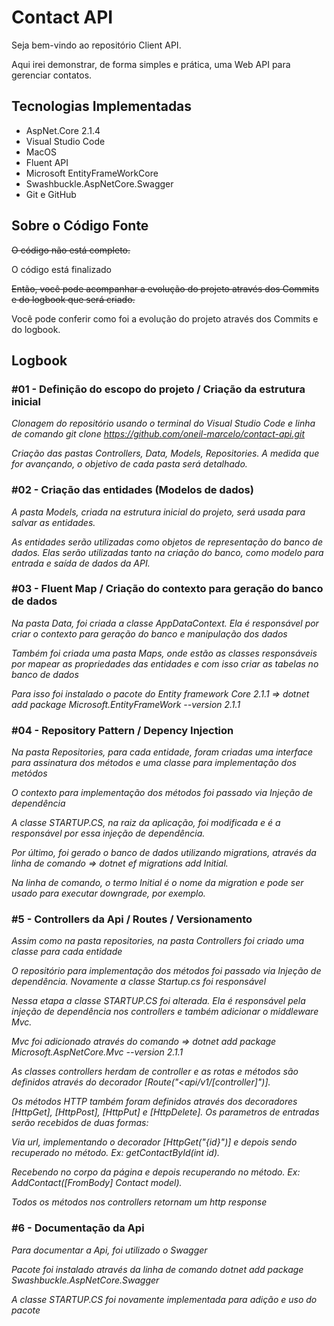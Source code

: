 # Contact API 
Seja bem-vindo ao repositório Client API.

Aqui irei demonstrar, de forma simples e prática, uma Web API para gerenciar contatos.

## Tecnologias Implementadas
* AspNet.Core 2.1.4
* Visual Studio Code
* MacOS
* Fluent API
* Microsoft EntityFrameWorkCore
* Swashbuckle.AspNetCore.Swagger
* Git e GitHub

## Sobre o Código Fonte

~~O código não está completo.~~

O código está finalizado

~~Então, você pode acompanhar a evolução do projeto através dos Commits e do logbook que será criado.~~

Você pode conferir como foi a evolução do projeto através dos Commits e do logbook.



## Logbook

### **#01 - Definição do escopo do projeto / Criação da estrutura inicial** ##

*Clonagem do repositório usando o terminal do Visual Studio Code e linha de comando git clone https://github.com/oneil-marcelo/contact-api.git*

*Criação das pastas Controllers, Data, Models, Repositories. A medida que for avançando, o objetivo de cada pasta será detalhado.*

### **#02 - Criação das entidades (Modelos de dados)** ###

*A pasta Models, criada na estrutura inicial do projeto, será usada para salvar as entidades.*

*As entidades serão utilizadas como objetos de representação do banco de dados. Elas serão utilizadas tanto na criação do banco, como modelo para entrada e saída de dados da API.*

### **#03 - Fluent Map / Criação do contexto para geração do banco de dados** ###
*Na pasta Data, foi criada a classe AppDataContext. Ela é responsável por criar o contexto para geração do banco e manipulação dos dados*

*Também foi criada uma pasta Maps, onde estão as classes responsáveis por mapear as propriedades das entidades e com isso criar as tabelas no banco de dados*

*Para isso foi instalado o pacote do Entity framework Core 2.1.1 => dotnet add package Microsoft.EntityFrameWork --version 2.1.1*

### **#04 - Repository Pattern / Depency Injection** ###
*Na pasta Repositories, para cada entidade, foram criadas uma interface para assinatura dos métodos e uma classe para implementação dos metódos*

*O contexto para implementação dos métodos foi passado via Injeção de dependência*

*A classe STARTUP.CS, na raiz da aplicação, foi modificada e é a responsável por essa injeção de dependência.*


*Por último, foi gerado o banco de dados utilizando migrations, através da linha de comando => dotnet ef migrations add Initial.* 

*Na linha de comando,  o termo Initial é o nome da migration e pode ser usado para executar downgrade, por exemplo.*

### **#5 - Controllers da Api / Routes / Versionamento** ###

*Assim como na pasta repositories, na pasta Controllers foi criado uma classe para cada entidade*

*O repositório para implementação dos métodos foi passado via Injeção de dependência. Novamente a classe Startup.cs foi responsável*

*Nessa etapa a classe STARTUP.CS foi alterada. Ela é responsável pela injeção de dependência nos controllers e também adicionar o middleware Mvc.*

*Mvc foi adicionado através do comando => dotnet add package Microsoft.AspNetCore.Mvc --version 2.1.1*

*As classes controllers herdam de controller e as rotas e métodos são definidos através do decorador [Route("<api/v1/[controller]")].*

*Os métodos HTTP também foram definidos através dos decoradores [HttpGet], [HttpPost], [HttpPut] e [HttpDelete]. Os parametros de entradas serão recebidos de duas formas:*

*Via url, implementando o decorador [HttpGet("{id}")] e depois sendo recuperado no método. Ex: getContactById(int id).*

*Recebendo no corpo da página e depois recuperando no método. Ex: AddContact([FromBody] Contact model).* 

*Todos os métodos nos controllers retornam um http response*

### **#6 - Documentação da Api** ###

*Para documentar a Api, foi utilizado o Swagger*

*Pacote foi instalado através da linha de comando dotnet add package Swashbuckle.AspNetCore.Swagger*

*A classe STARTUP.CS foi novamente implementada para adição e uso do pacote*